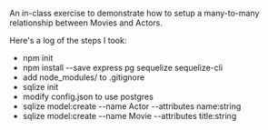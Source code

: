 An in-class exercise to demonstrate how to setup a many-to-many
relationship between Movies and Actors.

Here's a log of the steps I took:

- npm init
- npm install --save express pg sequelize sequelize-cli
- add node_modules/ to .gitignore
- sqlize init
- modify config.json to use postgres
- sqlize model:create --name Actor --attributes name:string
- sqlize model:create --name Movie --attributes title:string
